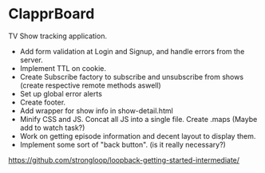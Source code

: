 # ClapprBoard

TV Show tracking application.

- Add form validation at Login and Signup, and handle errors from the server.
- Implement TTL on cookie.
- Create Subscribe factory to subscribe and unsubscribe from shows (create respective remote methods aswell)
- Set up global error alerts
- Create footer.
- Add wrapper for show info in show-detail.html
- Minify CSS and JS. Concat all JS into a single file. Create .maps (Maybe add to watch task?)
- Work on getting episode information and decent layout to display them.
- Implement some sort of "back button". (is it really necessary?)

https://github.com/strongloop/loopback-getting-started-intermediate/
